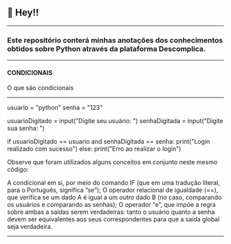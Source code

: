  ## 📣 Hey!!

---

### Este repositório conterá minhas anotações dos conhecimentos obtidos sobre Python através da plataforma Descomplica.

---

#### CONDICIONAIS

O que são condicionais

---

usuario = "python"
senha = "123"

usuarioDigitado = input("Digite seu usuário: ")
senhaDigitada = input("Digite sua senha: ")

if usuarioDigitado == usuario and senhaDigitada == senha:
    print("Login realizado com sucesso")
else:
    print("Erro ao realizar o login")

Observe que foram utilizados alguns conceitos em conjunto neste mesmo código:

A condicional em si, por meio do comando IF (que em uma tradução literal, para o Português, significa “se”);
O operador relacional de igualdade (==), que verifica se um dado A é igual a um outro dado B (no caso, comparando os usuários e comparando as senhas);
O operador “e”, que impõe a regra sobre ambas a saídas serem verdadeiras: tanto o usuário quanto a senha devem ser equivalentes aos seus correspondentes para que a saída global seja verdadeira.

---
